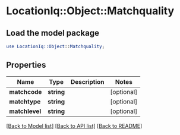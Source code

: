 # LocationIq::Object::Matchquality

## Load the model package
```perl
use LocationIq::Object::Matchquality;
```

## Properties
Name | Type | Description | Notes
------------ | ------------- | ------------- | -------------
**matchcode** | **string** |  | [optional] 
**matchtype** | **string** |  | [optional] 
**matchlevel** | **string** |  | [optional] 

[[Back to Model list]](../README.md#documentation-for-models) [[Back to API list]](../README.md#documentation-for-api-endpoints) [[Back to README]](../README.md)



